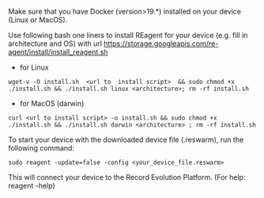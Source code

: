 Make sure that you have Docker (version>19.*) installed on your device (Linux or MacOS).

Use following bash one liners to install REagent for your device (e.g. fill in architecture and OS)  with url https://storage.googleapis.com/re-agent/install/install_reagent.sh

- for Linux

``` wget-v -O install.sh  <url to  install script>  && sudo chmod +x ./install.sh && ./install.sh linux <architecture>; rm -rf install.sh ```

- for MacOS (darwin)

``` curl <url to install script> -o install.sh && sudo chmod +x ./install.sh && ./install.sh darwin <architecture> ; rm -rf install.sh ```

To start your device with the downloaded device file (.reswarm), run the following command:

```sudo reagent -update=false -config <your_device_file.reswarm>``` 

This will connect your device to the Record Evolution Platform. (For help: reagent -help)